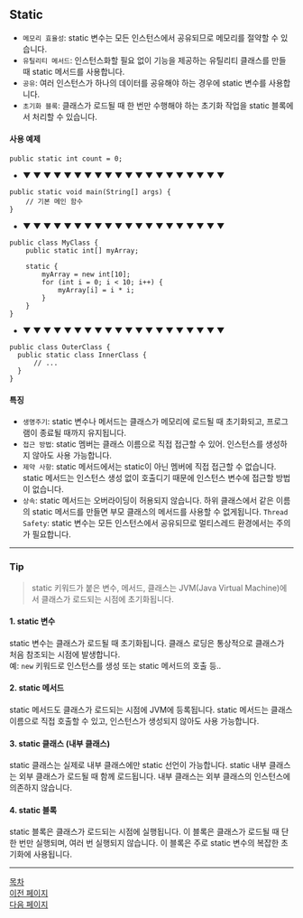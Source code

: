 ## Static

- `메모리 효율성`: static 변수는 모든 인스턴스에서 공유되므로 메모리를 절약할 수 있습니다.
- `유틸리티 메서드`: 인스턴스화할 필요 없이 기능을 제공하는 유틸리티 클래스를 만들 때 static 메서드를 사용합니다.
- `공유`: 여러 인스턴스가 하나의 데이터를 공유해야 하는 경우에 static 변수를 사용합니다.
- `초기화 블록`: 클래스가 로드될 때 한 번만 수행해야 하는 초기화 작업을 static 블록에서 처리할 수 있습니다.


#### 사용 예제

```
public static int count = 0;
```
- ▼ ▼ ▼ ▼ ▼ ▼ ▼ ▼ ▼ ▼ ▼ ▼ ▼ ▼ ▼ ▼ ▼ ▼ ▼ ▼

```
public static void main(String[] args) {
    // 기본 메인 함수
}
```
- ▼ ▼ ▼ ▼ ▼ ▼ ▼ ▼ ▼ ▼ ▼ ▼ ▼ ▼ ▼ ▼ ▼ ▼ ▼ ▼

```
public class MyClass {
    public static int[] myArray;

    static {
        myArray = new int[10];
        for (int i = 0; i < 10; i++) {
            myArray[i] = i * i;
        }
    }
}
```
- ▼ ▼ ▼ ▼ ▼ ▼ ▼ ▼ ▼ ▼ ▼ ▼ ▼ ▼ ▼ ▼ ▼ ▼ ▼ ▼

```
public class OuterClass {
  public static class InnerClass {
      // ...
  }
}
```


#### 특징
- `생명주기`: static 변수나 메서드는 클래스가 메모리에 로드될 때 초기화되고, 프로그램이 종료될 때까지 유지됩니다.
- `접근 방법`: static 멤버는 클래스 이름으로 직접 접근할 수 있어. 인스턴스를 생성하지 않아도 사용 가능합니다.
- `제약 사항`: static 메서드에서는 static이 아닌 멤버에 직접 접근할 수 없습니다. static 메서드는 인스턴스 생성 없이 호출디기 때문에 인스턴스 변수에 접근할 방법이 없습니다.
- `상속`: static 메서드는 오버라이딩이 허용되지 않습니다. 하위 클래스에서 같은 이름의 static 메서드를 만들면 부모 클래스의 메서드를 사용할 수 없게됩니다.
`Thread Safety`: static 변수는 모든 인스턴스에서 공유되므로 멀티스레드 환경에서는 주의가 필요합니다.

---

### Tip
> static 키워드가 붙은 변수, 메서드, 클래스는 JVM(Java Virtual Machine)에서 클래스가 로드되는 시점에 초기화됩니다.

#### 1. static 변수
static 변수는 클래스가 로드될 때 초기화됩니다. 클래스 로딩은 통상적으로 클래스가 처음 참조되는 시점에 발생합니다. <br>예: `new` 키워드로 인스턴스를 생성 또는 static 메서드의 호출 등..

#### 2. static 메서드
static 메서드도 클래스가 로드되는 시점에 JVM에 등록됩니다. static 메서드는 클래스 이름으로 직접 호출할 수 있고, 인스턴스가 생성되지 않아도 사용 가능합니다.

#### 3. static 클래스 (내부 클래스)
static 클래스는 실제로 내부 클래스에만 static 선언이 가능합니다. static 내부 클래스는 외부 클래스가 로드될 때 함께 로드됩니다. 내부 클래스는 외부 클래스의 인스턴스에 의존하지 않습니다.

#### 4. static 블록
static 블록은 클래스가 로드되는 시점에 실행됩니다. 이 블록은 클래스가 로드될 때 단 한 번만 실행되며, 여러 번 실행되지 않습니다. 이 블록은 주로 static 변수의 복잡한 초기화에 사용됩니다.

---
<!--목차 & 다음으로 페이지 이동-->
[목차](https://github.com/Devcurve/Java/blob/main/README.md)<br>
[이전 페이지](https://github.com/Devcurve/Java/blob/main/Markdown/class.md)<br>
[다음 페이지](https://github.com/Devcurve/Java/blob/main/Markdown/singleton.md)
